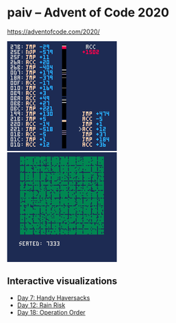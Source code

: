 paiv – Advent of Code 2020
==
https://adventofcode.com/2020/

<img src="code/08-1-handheld-halting/pico8.gif" width="256" title="Day 8: Handheld Halting"> <img src="code/11-1-seating-system/pico8.gif" width="256" title="Day 11: Seating System">


Interactive visualizations
--

* [Day 7: Handy Haversacks](https://paiv.github.io/aoc2020/day/7/)
* [Day 12: Rain Risk](https://paiv.github.io/aoc2020/day/12/)
* [Day 18: Operation Order](https://paiv.github.io/aoc2020/day/18/)
